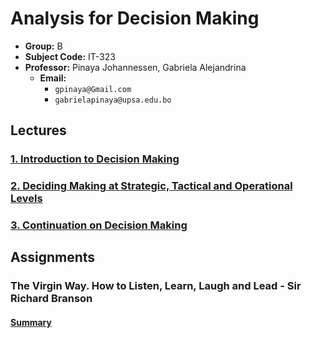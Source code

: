 # Analysis for Decision Making

- **Group:** B
- **Subject Code:** IT-323
- **Professor:** Pinaya Johannessen, Gabriela Alejandrina
  - **Email:**
    - `gpinaya@Gmail.com`
    - `gabrielapinaya@upsa.edu.bo`

## Lectures

### [1. Introduction to Decision Making](./lectures/1-introduction-1.md)

### [2. Deciding Making at Strategic, Tactical and Operational Levels](./lectures/2-decision-organizational-levels.md)

### [3. Continuation on Decision Making](./lectures/3-introduction-2.md)

## Assignments

### The Virgin Way. How to Listen, Learn, Laugh and Lead - Sir Richard Branson

#### [Summary](./assignments/virgin-way-summary.md)

